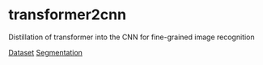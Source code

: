 # transformer2cnn
Distillation of transformer into the CNN for fine-grained image recognition


[Dataset](https://drive.google.com/uc?export=download&id=1hbzc_P1FuxMkcabkgn9ZKinBwW683j45)
[Segmentation](https://drive.google.com/uc?export=download&id=1EamOKGLoTuZdtcVYbHMWNpkn3iAVj8TP) 
